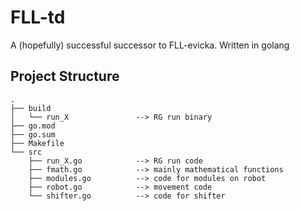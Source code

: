 # FLL-td
A (hopefully) successful successor to FLL-evicka. Written in golang

## Project Structure

```
.
├── build
│   └── run_X				--> RG run binary
├── go.mod
├── go.sum
├── Makefile
└── src
    ├── run_X.go			--> RG run code
    ├── fmath.go			--> mainly mathematical functions
    ├── modules.go			--> code for modules on robot
    ├── robot.go			--> movement code
    └── shifter.go			--> code for shifter
```

